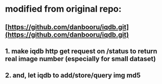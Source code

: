 
# modified from original repo: 
## [https://github.com/danbooru/iqdb.git](https://github.com/danbooru/iqdb.git)


## 1. make iqdb http get request on /status to return real image number (especially for small dataset)

## 2. and, let iqdb to add/store/query img md5


